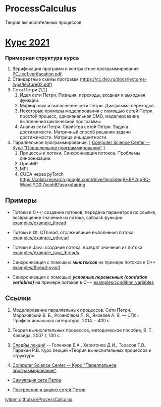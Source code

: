 # ProcessCalculus
Теория вычислительных процессов


# [Курс 2021](2021/plan.md)

### Примерная структура курса

1. Верификация программ и контрактное программирование [PC_lec1.verifacation.pdf](https://github.com/ivtipm/ProcessCalculus/blob/master/PC_lec1.verifacation.pdf).
1. Стандартные схемы программ (https://cc.dvo.ru/docs/lectures-tvps/lecture02.pdf)
1. Сети Петри [1,2]
    1. Идея сети Петри. Позиция, переходы, входная и выходная функции.
    1. Маркировка и выполнение сети Петри. Диаграмма переходов.
    1. Некоторые примеры моделирования с помощью сетей Петри. простой процесс, одноканальная СМО, моделирование выполнения циклической программы.
    1. Анализ сети Петри. Свойства сетей Петри. Задача достижимости. Матричный способ решения задачи достижимости. Матрица инцидентности.
1. Параллельное программирование. [ [Computer Science Center -- Курс "Параллельное программирование"](https://compscicenter.ru/courses/hp-course/2016-spring/classes/) ]
    1. Процессы и потоки. Синхронизация потоков. Проблемы синронизации.
    1. OpenMP
    1. MPI
    1. CUDA через pyTorch https://colab.research.google.com/drive/1qm3deqBHBP2gqRQ-WioyIiYD0I7scnhB?usp=sharing

## Примеры
- Потоки в C++: создание потоков, передача параметров по ссылке, возвращение значение из потока, callback функции [examples/example_thread](https://github.com/ivtipm/ProcessCalculus/tree/master/examples/example_thread)

- Потоки в Qt: QThread, отслеживание выполнения потока [examples/example_qthread](https://github.com/ivtipm/ProcessCalculus/tree/master/examples/example_qthread)

- Потоки в Java: создание потока, возврат значения из потока [examples/example_java_threads](https://github.com/ivtipm/ProcessCalculus/tree/master/examples/example_java_threads)

- Синхронизация с помощью ***мьютексов*** на примере потоков в С++ [examples/thread-sync1](https://github.com/ivtipm/ProcessCalculus/tree/master/examples/thread-sync1)

- Синхронизация с помощью ***условных переменных (condation variables)*** на примере потоков в С++ [examples/condition_variables](https://github.com/ivtipm/ProcessCalculus/blob/master/examples/condition_variables)

## Ссылки
1. Моделирование параллельных процессов. Сети Петри. Мараховский В. Б., Розенблюм Л. Я., Яковлев А. В. — СПб.:
Профессиональная литература, 2014. – 400 с

1. Теория вычислительных процессов, методическое пособие, В. Т. Калайда, 2007 г, 130 с.

1. [Сладйы лекций](https://cc.dvo.ru/uchebnaya-literatura.html) -- Голенков Е.А., Харитонов Д.И., Тарасов Г.В., Парахин Р.В. Курс лекций «Теория вычислительных процессов и структур»

1. [Computer Science Center -- Курс "Пареллельное программирование"](https://compscicenter.ru/courses/hp-course/2016-spring/classes/)

- [Симуляция сети Петри](http://petri.hp102.ru/pnet.html)

- [Построение и анализ сетей Петри](https://apo.adrian-jagusch.de/#/Sample%20Net)




[ivtipm.github.io/ProcessCalculus](https://ivtipm.github.io/ProcessCalculus)
